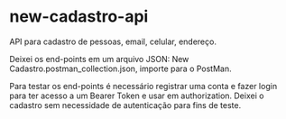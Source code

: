# new-cadastro-api
API para cadastro de pessoas, email, celular, endereço.

Deixei os end-points em um arquivo JSON: New Cadastro.postman_collection.json, importe para o PostMan.

Para testar os end-points é necessário registrar uma conta e fazer login para ter acesso a um Bearer Token e usar em authorization. Deixei o cadastro sem necessidade de autenticação para fins de teste.
